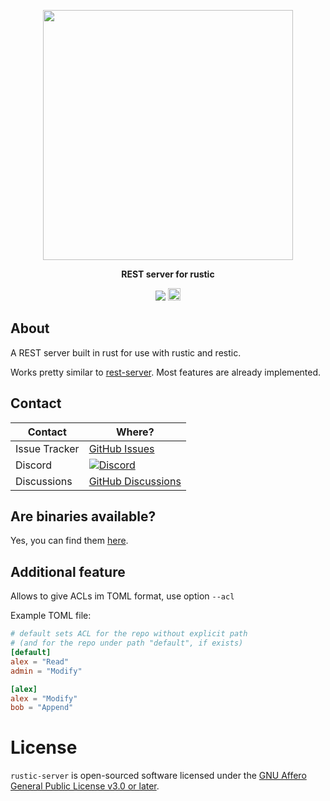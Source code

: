 <p align="center">
<img src="https://media.githubusercontent.com/media/rustic-rs/assets/main/logos/readme_header_server.png" height="400" />
</p>
<p align="center"><b>REST server for rustic</b></p>

<!-- <p align="center">
<a href="https://crates.io/crates/rustic-rs"><img src="https://img.shields.io/crates/v/rustic-rs.svg" /></a>
<a href="https://docs.rs/rustic-rs/"><img src="https://img.shields.io/docsrs/rustic-rs?style=flat&amp;labelColor=1c1d42&amp;color=4f396a&amp;logo=Rust&amp;logoColor=white" /></a>
<a href="https://raw.githubusercontent.com/rustic-rs/rustic/main/"><img src="https://img.shields.io/badge/license-Apache2.0/MIT-blue.svg" /></a>
<a href="https://crates.io/crates/rustic-rs"><img src="https://img.shields.io/crates/d/rustic-rs.svg" /></a>
<p> -->

<p align="center">
<a href="https://github.com/rustic-rs/rustic_server/actions/workflows/nightly.yml"><img src="https://github.com/rustic-rs/rustic_server/actions/workflows/nightly.yml/badge.svg" /></a>
<a href="https://www.gnu.org/licenses/agpl.txt"><img src="https://www.gnu.org/graphics/agplv3-88x31.png" height="20"/></a>
</p>

## About

A REST server built in rust for use with rustic and restic.

Works pretty similar to [rest-server](https://github.com/restic/rest-server).
Most features are already implemented.

## Contact

| Contact       | Where?                                                                                        |
| ------------- | --------------------------------------------------------------------------------------------- |
| Issue Tracker | [GitHub Issues](https://github.com/rustic-rs/rustic_server/issues)                            |
| Discord       | [![Discord](https://dcbadge.vercel.app/api/server/WRUWENZnzQ)](https://discord.gg/WRUWENZnzQ) |
| Discussions   | [GitHub Discussions](https://github.com/rustic-rs/rustic/discussions)                         |

## Are binaries available?

Yes, you can find them [here](https://rustic.cli.rs/docs/nightly_builds.html).

## Additional feature

Allows to give ACLs im TOML format, use option `--acl`

Example TOML file:

```toml
# default sets ACL for the repo without explicit path
# (and for the repo under path "default", if exists)
[default]
alex = "Read"
admin = "Modify"

[alex]
alex = "Modify"
bob = "Append"
```

# License

`rustic-server` is open-sourced software licensed under the [GNU Affero General Public License v3.0 or later](./LICENSE).
